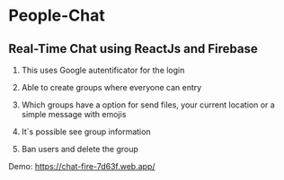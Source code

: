 # People-Chat

## Real-Time Chat using ReactJs and Firebase

1. This uses Google autentificator for the login

2. Able to create groups where everyone can entry

3. Which groups have a option for send files, your current location or a simple message with emojis

4. It´s possible see group information

5. Ban users and delete the group

Demo: https://chat-fire-7d63f.web.app/

